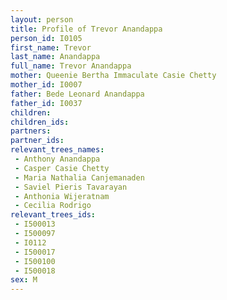 ```yaml
---
layout: person
title: Profile of Trevor Anandappa
person_id: I0105
first_name: Trevor
last_name: Anandappa
full_name: Trevor Anandappa
mother: Queenie Bertha Immaculate Casie Chetty
mother_id: I0007
father: Bede Leonard Anandappa
father_id: I0037
children:
children_ids:
partners:
partner_ids:
relevant_trees_names:
 - Anthony Anandappa
 - Casper Casie Chetty
 - Maria Nathalia Canjemanaden
 - Saviel Pieris Tavarayan
 - Anthonia Wijeratnam
 - Cecilia Rodrigo
relevant_trees_ids:
 - I500013
 - I500097
 - I0112
 - I500017
 - I500100
 - I500018
sex: M
---
```


